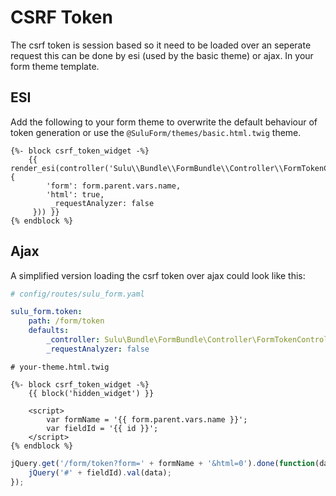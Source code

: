 # CSRF Token

The csrf token is session based so it need to be loaded over 
an seperate request this can be done by esi (used by the basic theme) or ajax.
In your form theme template.

## ESI

Add the following to your form theme to overwrite the default
behaviour of token generation or use the `@SuluForm/themes/basic.html.twig` theme.

```twig
{%- block csrf_token_widget -%}
    {{ render_esi(controller('Sulu\\Bundle\\FormBundle\\Controller\\FormTokenController::tokenAction', {
        'form': form.parent.vars.name,
        'html': true,
         _requestAnalyzer: false
     })) }}
{% endblock %}
```

## Ajax

A simplified version loading the csrf token over ajax could
look like this:

```yaml
# config/routes/sulu_form.yaml

sulu_form.token:
    path: /form/token
    defaults:
        _controller: Sulu\Bundle\FormBundle\Controller\FormTokenController::tokenAction
        _requestAnalyzer: false
```

```twig
# your-theme.html.twig

{%- block csrf_token_widget -%}
    {{ block('hidden_widget') }}

    <script>
        var formName = '{{ form.parent.vars.name }}';
        var fieldId = '{{ id }}';
    </script>
{% endblock %}
```

```js
jQuery.get('/form/token?form=' + formName + '&html=0').done(function(data) {
    jQuery('#' + fieldId).val(data);
});
```
